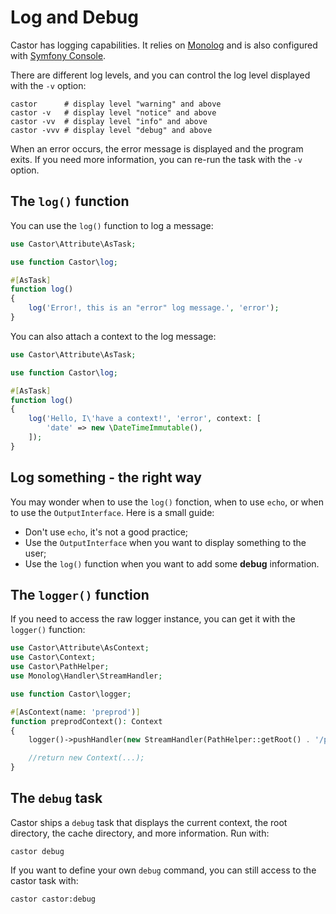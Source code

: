 # Log and Debug

Castor has logging capabilities. It relies on
[Monolog](https://github.com/seldaek/monolog) and is also configured with
[Symfony Console](https://symfony.com/doc/current/logging/monolog_console.html).

There are different log levels, and you can control the log level displayed with
the `-v` option:

```
castor      # display level "warning" and above
castor -v   # display level "notice" and above
castor -vv  # display level "info" and above
castor -vvv # display level "debug" and above
```

When an error occurs, the error message is displayed and the program exits. If
you need more information, you can re-run the task with the `-v` option.

## The `log()` function

You can use the `log()` function to log a message:

```php
use Castor\Attribute\AsTask;

use function Castor\log;

#[AsTask]
function log()
{
    log('Error!, this is an "error" log message.', 'error');
}
```

You can also attach a context to the log message:

```php
use Castor\Attribute\AsTask;

use function Castor\log;

#[AsTask]
function log()
{
    log('Hello, I\'have a context!', 'error', context: [
        'date' => new \DateTimeImmutable(),
    ]);
}
```

## Log something - the right way

You may wonder when to use the `log()` fonction, when to use `echo`, or when to
use the `OutputInterface`. Here is a small guide:

* Don't use `echo`, it's not a good practice;
* Use the `OutputInterface` when you want to display something to the user;
* Use the `log()` function when you want to add some **debug** information.

## The `logger()` function

If you need to access the raw logger instance, you can get it with the
`logger()` function:

```php
use Castor\Attribute\AsContext;
use Castor\Context;
use Castor\PathHelper;
use Monolog\Handler\StreamHandler;

use function Castor\logger;

#[AsContext(name: 'preprod')]
function preprodContext(): Context
{
    logger()->pushHandler(new StreamHandler(PathHelper::getRoot() . '/preprod.log'));

    //return new Context(...);
}
```

## The `debug` task

Castor ships a `debug` task that displays the current context, the root
directory, the cache directory, and more information. Run with:

```console
castor debug
```

If you want to define your own `debug` command, you can still access to the
castor task with:

```
castor castor:debug
```
